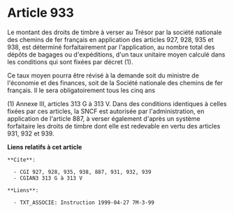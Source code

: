 # Article 933

Le montant des droits de timbre à verser au Trésor par la société nationale des chemins de fer français en application des
articles 927, 928, 935 et 938, est déterminé forfaitairement par l'application, au nombre total des dépôts de bagages ou
d'expéditions, d'un taux unitaire moyen calculé dans les conditions qui sont fixées par décret (1).

Ce taux moyen pourra être révisé à la demande soit du ministre de l'économie et des finances, soit de la Société nationale
des chemins de fer français. Il le sera obligatoirement tous les cinq ans

(1) Annexe III, articles 313 G à 313 V. Dans des conditions identiques à celles fixées par ces articles, la SNCF est
autorisée par l'administration, en application de l'article 887, à verser également d'après un système forfaitaire les droits
de timbre dont elle est redevable en vertu des articles 931, 932 et 939.

**Liens relatifs à cet article**

	**Cite**:

	  - CGI 927, 928, 935, 938, 887, 931, 932, 939
	  - CGIAN3 313 G à 313 V

	**Liens**:

	  - TXT_ASSOCIE: Instruction 1999-04-27 7M-3-99
